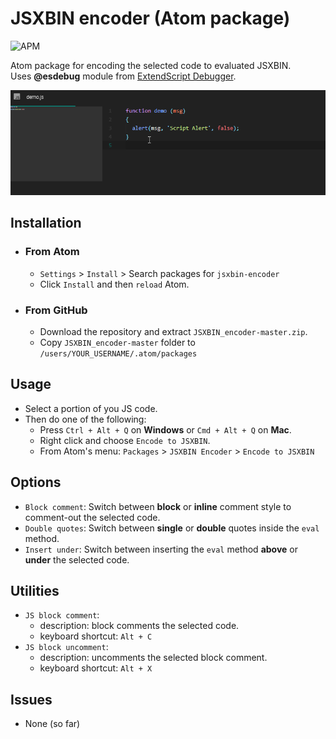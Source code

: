 # JSXBIN encoder (Atom package)

![APM](https://img.shields.io/apm/dm/jsxbin-encoder?style=for-the-badge)

Atom package for encoding the selected code to evaluated JSXBIN.<br>
Uses **@esdebug** module from [ExtendScript Debugger](https://marketplace.visualstudio.com/items?itemName=Adobe.extendscript-debug).

![A screenshot of your package](https://github.com/alexmunteanu/jsxbin-encoder/blob/master/images/JSXBIN_encoder.gif?raw=true)

## Installation
- ### From **Atom**
  - `Settings` > `Install` > Search packages for `jsxbin-encoder`
  - Click `Install` and then `reload` Atom.
- ### From **GitHub**
  - Download the repository and extract `JSXBIN_encoder-master.zip`.
  - Copy `JSXBIN_encoder-master` folder to `/users/YOUR_USERNAME/.atom/packages`

## Usage
- Select a portion of you JS code.
- Then do one of the following:
  - Press `Ctrl + Alt + Q` on **Windows** or `Cmd + Alt + Q` on **Mac**.
  - Right click and choose `Encode to JSXBIN`.
  - From Atom's menu: `Packages` > `JSXBIN Encoder` > `Encode to JSXBIN`

## Options
- `Block comment`: Switch between **block** or **inline** comment style to comment-out the selected code.
- `Double quotes`: Switch between **single** or **double** quotes inside the `eval` method.
- `Insert under`: Switch between inserting the `eval` method **above** or **under** the selected code.

## Utilities
- `JS block comment`:
  - description: block comments the selected code.
  - keyboard shortcut: `Alt + C`
- `JS block uncomment`:
  - description: uncomments the selected block comment.
  - keyboard shortcut: `Alt + X`

## Issues
- None (so far)
